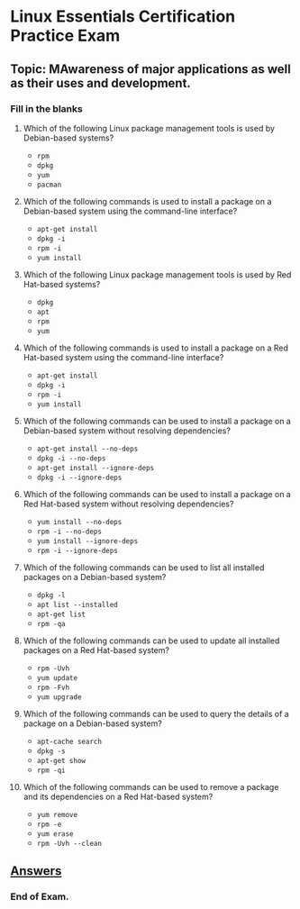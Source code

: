 <link rel="stylesheet" type="text/css" href="../../../style.css">

# Linux Essentials Certification Practice Exam

## Topic: MAwareness of major applications as well as their uses and development.

### Fill in the blanks

1. Which of the following Linux package management tools is used by Debian-based systems?
    - ```rpm```
    - ```dpkg```
    - ```yum```
    - ```pacman```

2. Which of the following commands is used to install a package on a Debian-based system using the command-line interface?
    - ```apt-get install```
    - ```dpkg -i```
    - ```rpm -i```
    - ```yum install```

3. Which of the following Linux package management tools is used by Red Hat-based systems?
    - ```dpkg```
    - ```apt```
    - ```rpm```
    - ```yum```

4. Which of the following commands is used to install a package on a Red Hat-based system using the command-line interface?
    - ```apt-get install```
    - ```dpkg -i```
    - ```rpm -i```
    - ```yum install```

5. Which of the following commands can be used to install a package on a Debian-based system without resolving dependencies?
    - ```apt-get install --no-deps```
    - ```dpkg -i --no-deps```
    - ```apt-get install --ignore-deps```
    - ```dpkg -i --ignore-deps```


6. Which of the following commands can be used to install a package on a Red Hat-based system without resolving dependencies?
    - ```yum install --no-deps```
    - ```rpm -i --no-deps```
    - ```yum install --ignore-deps```
    - ```rpm -i --ignore-deps```

7. Which of the following commands can be used to list all installed packages on a Debian-based system?
    - ```dpkg -l```
    - ```apt list --installed```
    - ```apt-get list```
    - ```rpm -qa```

8. Which of the following commands can be used to update all installed packages on a Red Hat-based system?
    - ```rpm -Uvh```
    - ```yum update```
    - ```rpm -Fvh```
    - ```yum upgrade```


9. Which of the following commands can be used to query the details of a package on a Debian-based system?
    - ```apt-cache search```
    - ```dpkg -s```
    - ```apt-get show```
    - ```rpm -qi```

10. Which of the following commands can be used to remove a package and its dependencies on a Red Hat-based system?
    - ```yum remove```
    - ```rpm -e```
    - ```yum erase```
    - ```rpm -Uvh --clean```


## [Answers](exam3-a.md)

### End of Exam.


